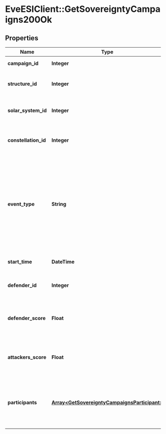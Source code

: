 # EveESIClient::GetSovereigntyCampaigns200Ok

## Properties
Name | Type | Description | Notes
------------ | ------------- | ------------- | -------------
**campaign_id** | **Integer** | Unique ID for this campaign. | 
**structure_id** | **Integer** | The structure item ID that is related to this campaign.  | 
**solar_system_id** | **Integer** | The solar system the structure is located in.  | 
**constellation_id** | **Integer** | The constellation in which the campaign will take place.  | 
**event_type** | **String** | Type of event this campaign is for. tcu_defense, ihub_defense and station_defense are referred to as \&quot;Defense Events\&quot;, station_freeport as \&quot;Freeport Events\&quot;.  | 
**start_time** | **DateTime** | Time the event is scheduled to start.  | 
**defender_id** | **Integer** | Defending alliance, only present in Defense Events  | [optional] 
**defender_score** | **Float** | Score for the defending alliance, only present in Defense Events.  | [optional] 
**attackers_score** | **Float** | Score for all attacking parties, only present in Defense Events.  | [optional] 
**participants** | [**Array&lt;GetSovereigntyCampaignsParticipant&gt;**](GetSovereigntyCampaignsParticipant.md) | Alliance participating and their respective scores, only present in Freeport Events.  | [optional] 


